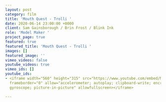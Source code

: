 ```yaml
---
layout: post
category: film
title: 'Mouth Quest - Trolli '
date: 2020-06-14 23:00:00 +0000
client: Sam Gainsborough / Brin Frost / Blink Ink
role: 'Model Maker '
project_page: true
featured: true
featured_title: 'Mouth Quest - Trolli '
images: []
featured_image: ''
vimeo_videos: false
youtube_videos: true
vimeo_ids: []
youtube_ids:
- <iframe width="560" height="315" src="https://www.youtube.com/embed/MeG-PSI5MG8"
  frameborder="0" allow="accelerometer; autoplay; clipboard-write; encrypted-media;
  gyroscope; picture-in-picture" allowfullscreen></iframe>

---
```

